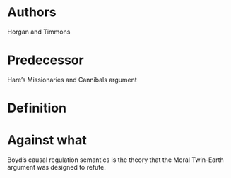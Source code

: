 # Authors

Horgan and Timmons

# Predecessor

Hare’s Missionaries and Cannibals argument

# Definition

# Against what

Boyd’s causal regulation  semantics is the theory that the Moral Twin-Earth argument was designed  to refute. 
